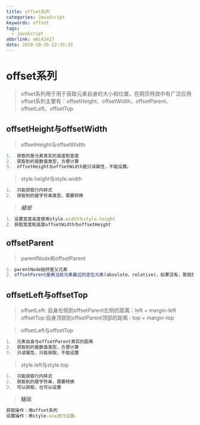 ```yaml
---
title: offset系列
categories: JavaScript
keywords: offset
tags:
  - JavaScript
abbrlink: a8c42e27
date: 2020-10-26 22:35:33
---
```

# offset系列

> offset系列用于用于获取元素自身的大小和位置，在网页特效中有广泛应用
> offset系列主要有：offsetHeight、offsetWidth、offsetParent、offsetLeft、offsetTop
<!--more-->
## offsetHeight与offsetWidth

> offsetHeight与offsetWidth
```javascript
1.	获取的是元素真实的高度和宽度
2.	获取到的是数值类型，方便计算
3.	offsetHeight与offsetWidth是只读属性，不能设置。
```

> style.height与style.width

```javascript
1.	只能获取行内样式
2.	获取到的是字符串类型，需要转换
```

> ***结论***

```javascript
1. 设置宽度高度使用style.width与style.height
2. 获取宽度和高度offsetWidth与offsetHeight
```

## offsetParent

> parentNode和offsetParent

```javascript
1. parentNode始终是父元素
2. offsetParent是离当前元素最近的定位元素(absolute、relative)，如果没有，那就找body
```


## offsetLeft与offsetTop

> offsetLeft: 自身左侧到offsetParent左侧的距离：left + margin-left
> offsetTop:自身顶部到offsetParent顶部的距离 :  top + margin-top

> offsetLeft与offsetTop
```javascript
1.	元素自身与offsetParent真实的距离
2.	获取到的是数值类型，方便计算
3.	只读属性，只能获取，不能设置
```

> style.left与style.top

```javascript
1.	只能获取行内样式
2.	获取到的是字符串，需要转换
3.	可以获取，也可以设置
```

> **结论**

```javascript
获取操作：用offset系列
设置操作：用style.xxx进行设置。
```
